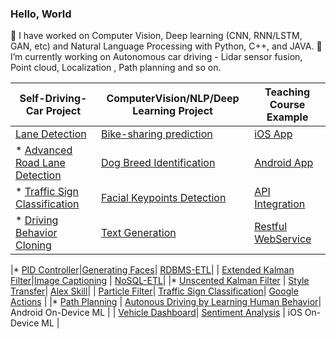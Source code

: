 ### Hello, World

<!--
**tooth2/tooth2** is a ✨ _special_ ✨ repository because its `README.md` (this file) appears on your GitHub profile.

Here are some ideas to get you started:

- 🔭 I’m currently working on Computer Vision, Deep learning (CNN, RNN/LSTM, GAN, etc) and Natural Language Processing with Python, C++, and JAVA.
- 🌱 I’m currently learning Autonomous car driving - Lidar sensor fusion, Point cloud, Localization , Path planning and  so on
- 👯 I’m looking to collaborate on ...
- 💬 Ask me about ...
- ⚡ Fun fact: ...
-->
🔭 I have worked on Computer Vision, Deep learning (CNN, RNN/LSTM, GAN, etc) and Natural Language Processing with Python, C++, and JAVA. 
🌱 I’m currently working on Autonomous car driving - Lidar sensor fusion, Point cloud, Localization , Path planning and  so on.

|Self-Driving-Car Project | ComputerVision/NLP/Deep Learning Project | Teaching Course Example|
|---| ---| -- |
| [Lane Detection](https://github.com/tooth2/Lane_Line_Detection)| [Bike-sharing prediction](https://github.com/tooth2/Bike-Sharing-Prediction) | [iOS App](https://github.com/tooth2/iDrift_iOS)|
|* [Advanced Road Lane Detection](https://github.com/tooth2/Road_Lane_Detection) |[Dog Breed Identification](https://github.com/tooth2/Dog-Breed-Identification)| [Android App](https://github.com/tooth2/iDrift_Android) |
|* [Traffic Sign Classification](https://github.com/tooth2/Traffic_Sign_Classification) | [Facial Keypoints Detection](https://github.com/tooth2/Facial-KeyPoints-Detection) |  [API Integration](https://github.com/tooth2/TestOpenXC) |
|* [Driving Behavior Cloning](https://github.com/tooth2/Autonomous_Driving)|[Text Generation](https://github.com/tooth2/TV-Script-Generation)|  [Restful WebService](https://github.com/tooth2/BeaconLocationService) |

|* [PID Controller](https://github.com/tooth2/PID_Controller)|[Generating Faces](https://github.com/tooth2/Celeb-Face-Generation)| [RDBMS-ETL](https://github.com/tooth2/DM-RDBMS-ETL)|
| [Extended Kalman Filter](https://github.com/tooth2/Extended-Kalman-Filter)|[Image Captioning](https://github.com/tooth2/Automatic-Image-Captioning) | [NoSQL-ETL](https://github.com/tooth2/DM-NoSQL-ETL)|
|* [Unscented Kalman Filter](https://github.com/tooth2/Unscented-Kalman-Filter) | [Style Transfer](https://github.com/tooth2/Artistic-Style-Transfer)| [Alex Skill](https://github.com/tooth2/AlexaSkill-Survey)|
| [Particle Filter](https://github.com/tooth2/Robot_Particle_Fillter)| [Traffic Sign Classification](https://github.com/tooth2/Traffic_Sign_Classification)| [Google Actions](https://github.com/tooth2/GoogleActions) |
|* [Path Planning](https://github.com/tooth2/Path_Planning) | [Autonous Driving by Learning Human Behavior](https://github.com/tooth2/Autonomous_Driving)| Android On-Device ML |
| [Vehicle Dashboard](https://github.com/tooth2/VehicleDashboard)| [Sentiment Analysis](https://github.com/tooth2/Sentiment-Analysis) | iOS On-Device ML |

<!--

 Computer-Vision Project 
 * [Lane Detection](https://github.com/tooth2/Lane_Line_Detection)
* [Advanced Road Lane Detection](https://github.com/tooth2/Road_Lane_Detection) 
* [Traffic Sign Classification](https://github.com/tooth2/Traffic_Sign_Classification)
* [Facial Keypoints Detection](https://github.com/tooth2/Facial-KeyPoints-Detection)
* [Image Captioning](https://github.com/tooth2/Automatic-Image-Captioning) 

 Deep-Learning Project
* [Bike-sharing prediction](https://github.com/tooth2/Bike-Sharing-Prediction)
* [Dog Breed Identification](https://github.com/tooth2/Dog-Breed-Identification)
* [Facial Keypoints Detection](https://github.com/tooth2/Facial-KeyPoints-Detection) 
* [Text Generation](https://github.com/tooth2/TV-Script-Generation)
* [Generating Faces](https://github.com/tooth2/Celeb-Face-Generation)
* [Image Captioning](https://github.com/tooth2/Automatic-Image-Captioning) 
* [Style Transfer](https://github.com/tooth2/Artistic-Style-Transfer)
* [Traffic Sign Classification](https://github.com/tooth2/Traffic_Sign_Classification)
* [Autonous Driving by Learning Human Behavior](https://github.com/tooth2/Autonomous_Driving)
* [Sentiment Analysis](https://github.com/tooth2/Sentiment-Analysis)

 Natural-Lanuage-Processing Project 
* [Sentiment Analysis](https://github.com/tooth2/Sentiment-Analysis)
* [Text Generation](https://github.com/tooth2/TV-Script-Generation)
* [Image Captioning](https://github.com/tooth2/Automatic-Image-Captioning) 
* [Alex Skill](https://github.com/tooth2/AlexaSkill-Survey)
* [Google Actions](https://github.com/tooth2/GoogleActions)

### Teaching Course Examples 
* iOS: [iOS iDrift App](https://github.com/tooth2/iDrift_iOS)
* Android
  * [Vehicle Dashboard](https://github.com/tooth2/VehicleDashboard)
  * [Android iDrift App](https://github.com/tooth2/iDrift_Android)
  * [OpenXC Integration](https://github.com/tooth2/TestOpenXC)
  * [Sleep Daemon](https://github.com/tooth2/SleepDaemon)
* WebService/IoT: [Beacon Location Service](https://github.com/tooth2/BeaconLocationService) 
* RDBMS: [RDBMS-ETL](https://github.com/tooth2/DM-RDBMS-ETL)
* NoSQL: [NoSQL-ETL](https://github.com/tooth2/DM-NoSQL-ETL)

--> 
